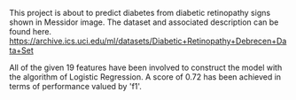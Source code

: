 This project is about to predict diabetes from diabetic retinopathy signs shown in Messidor image. The dataset and associated description can be found here. https://archive.ics.uci.edu/ml/datasets/Diabetic+Retinopathy+Debrecen+Data+Set

All of the given 19 features have been involved to construct the model with the algorithm of Logistic Regression. A score of 0.72 has been achieved in terms of performance valued by 'f1'.
